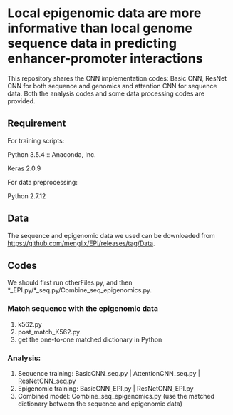 # Local epigenomic data are more informative than local genome sequence data in predicting enhancer-promoter interactions
This repository shares the CNN implementation codes: Basic CNN, ResNet CNN for both sequence and genomics and attention CNN for sequence data. Both the analysis codes and some data processing codes are provided.

## Requirement
For training scripts:

Python 3.5.4 :: Anaconda, Inc.

Keras 2.0.9

For data preprocessing:

Python 2.7.12

## Data
The sequence and epigenomic data we used can be downloaded from https://github.com/menglix/EPI/releases/tag/Data.
## Codes
We should first run otherFiles.py, and then \*_EPI.py/\*_seq.py/Combine_seq_epigenomics.py.
### Match sequence with the epigenomic data
1. k562.py 
2. post_match_K562.py
3. get the one-to-one matched dictionary in Python
### Analysis:
1. Sequence training: BasicCNN_seq.py | AttentionCNN_seq.py | ResNetCNN_seq.py
2. Epigenomic training: BasicCNN_EPI.py | ResNetCNN_EPI.py
3. Combined model: Combine_seq_epigenomics.py (use the matched dictionary between the sequence and epigenomic data)

